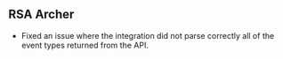 ## RSA Archer

- Fixed an issue where the integration did not parse correctly all of the event types returned from the API.
